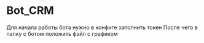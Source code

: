 # Bot_CRM
Для начала работы бота нужно в конфиге заполнить токен
После чего в папку с ботом положить файл с графиком
